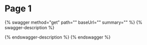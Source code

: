 # Page 1

{% swagger method="get" path="" baseUrl="" summary="" %}
{% swagger-description %}

{% endswagger-description %}
{% endswagger %}
